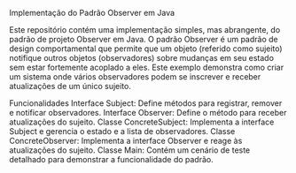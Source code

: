 Implementação do Padrão Observer em Java

Este repositório contém uma implementação simples, mas abrangente, do padrão de projeto Observer em Java. O padrão Observer é um padrão de design comportamental que permite que um objeto (referido como sujeito) notifique outros objetos (observadores) sobre mudanças em seu estado sem estar fortemente acoplado a eles. Este exemplo demonstra como criar um sistema onde vários observadores podem se inscrever e receber atualizações de um único sujeito.

Funcionalidades
Interface Subject: Define métodos para registrar, remover e notificar observadores.
Interface Observer: Define o método para receber atualizações do sujeito.
Classe ConcreteSubject: Implementa a interface Subject e gerencia o estado e a lista de observadores.
Classe ConcreteObserver: Implementa a interface Observer e reage às atualizações do sujeito.
Classe Main: Contém um cenário de teste detalhado para demonstrar a funcionalidade do padrão.
